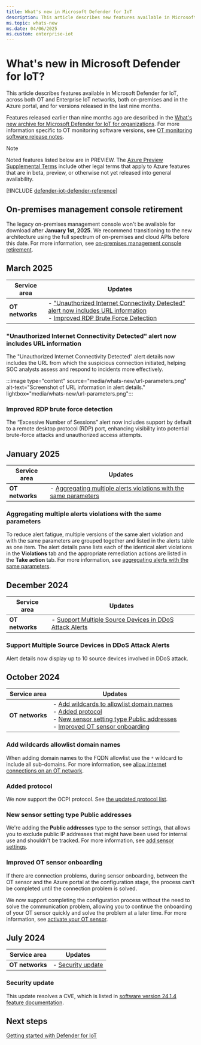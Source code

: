 ```yaml
---
title: What's new in Microsoft Defender for IoT
description: This article describes new features available in Microsoft Defender for IoT, including both OT and Enterprise IoT networks, and both on-premises and in the Azure portal.
ms.topic: whats-new
ms.date: 04/06/2025
ms.custom: enterprise-iot
---
```


# What's new in Microsoft Defender for IoT?

This article describes features available in Microsoft Defender for IoT, across both OT and Enterprise IoT networks, both on-premises and in the Azure portal, and for versions released in the last nine months.

Features released earlier than nine months ago are described in the [What's new archive for Microsoft Defender for IoT for organizations](whats-new-archive.md). For more information specific to OT monitoring software versions, see [OT monitoring software release notes](release-notes.md).

> [!NOTE]
> Noted features listed below are in PREVIEW. The [Azure Preview Supplemental Terms](https://azure.microsoft.com/support/legal/preview-supplemental-terms/) include other legal terms that apply to Azure features that are in beta, preview, or otherwise not yet released into general availability.
>

[!INCLUDE [defender-iot-defender-reference](../includes/defender-for-iot-defender-reference.md)]

## On-premises management console retirement

The legacy on-premises management console won't be available for download after **January 1st, 2025**. We recommend transitioning to the new architecture using the full spectrum of on-premises and cloud APIs before this date. For more information, see [on-premises management console retirement](ot-deploy/on-premises-management-console-retirement.md).

## March 2025

|Service area  |Updates  |
|---------|---------|
| **OT networks** | - ["Unauthorized Internet Connectivity Detected" alert now includes URL information](#unauthorized-internet-connectivity-detected-alert-now-includes-url-information)<br>- [Improved RDP Brute Force Detection](#improved-rdp-brute-force-detection) |

### "Unauthorized Internet Connectivity Detected" alert now includes URL information

The "Unauthorized Internet Connectivity Detected" alert details now includes the URL from which the suspicious connection initiated, helping SOC analysts assess and respond to incidents more effectively.

:::image type="content" source="media/whats-new/url-parameters.png" alt-text="Screenshot of URL information in alert details." lightbox="media/whats-new/url-parameters.png":::

### Improved RDP brute force detection

The “Excessive Number of Sessions” alert now includes support by default to a remote desktop protocol (RDP) port, enhancing visibility into potential brute-force attacks and unauthorized access attempts.

## January 2025

|Service area  |Updates  |
|---------|---------|
| **OT networks** | - [Aggregating multiple alerts violations with the same parameters](#aggregating-multiple-alerts-violations-with-the-same-parameters)|

### Aggregating multiple alerts violations with the same parameters

To reduce alert fatigue, multiple versions of the same alert violation and with the same parameters are grouped together and listed in the alerts table as one item. The alert details pane lists each of the identical alert violations in the **Violations** tab and the appropriate remediation actions are listed in the **Take action** tab. For more information, see [aggregating alerts with the same parameters](alerts.md#aggregating-alert-violations).

## December 2024

|Service area  |Updates  |
|---------|---------|
| **OT networks** | - [Support Multiple Source Devices in DDoS Attack Alerts](#support-multiple-source-devices-in-ddos-attack-alerts) |

### Support Multiple Source Devices in DDoS Attack Alerts

Alert details now display up to 10 source devices involved in DDoS attack.

## October 2024

|Service area  |Updates  |
|---------|---------|
| **OT networks** | - [Add wildcards to allowlist domain names](#add-wildcards-allowlist-domain-names)<br> - [Added protocol](#added-protocol) <br> - [New sensor setting type Public addresses](#new-sensor-setting-type-public-addresses) <br>  - [Improved OT sensor onboarding](#improved-ot-sensor-onboarding) |

### Add wildcards allowlist domain names

When adding domain names to the FQDN allowlist use the `*` wildcard to include all sub-domains. For more information, see [allow internet connections on an OT network](how-to-accelerate-alert-incident-response.md#allow-internet-connections-on-an-ot-network).

### Added protocol

We now support the OCPI protocol. See [the updated protocol list](concept-supported-protocols.md#supported-protocols-for-ot-device-discovery).

### New sensor setting type Public addresses

We're adding the **Public addresses** type to the sensor settings, that allows you to exclude public IP addresses that might have been used for internal use and shouldn't be tracked. For more information, see [add sensor settings](configure-sensor-settings-portal.md#add-sensor-settings).

### Improved OT sensor onboarding

If there are connection problems, during sensor onboarding, between the OT sensor and the Azure portal at the configuration stage, the process can't be completed until the connection problem is solved.

We now support completing the configuration process without the need to solve the communication problem, allowing you to continue the onboarding of your OT sensor quickly and solve the problem at a later time. For more information, see [activate your OT sensor](ot-deploy/activate-deploy-sensor.md#activate-your-ot-sensor).

## July 2024

|Service area  |Updates  |
|---------|---------|
| **OT networks** | - [Security update](#security-update) |

### Security update

This update resolves a CVE, which is listed in [software version 24.1.4 feature documentation](release-notes.md#version-2414).

## Next steps

[Getting started with Defender for IoT](getting-started.md)

